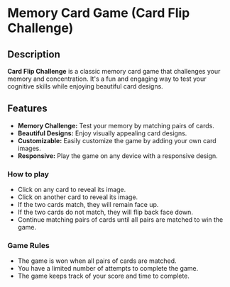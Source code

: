 # Memory Card Game (Card Flip Challenge)

## Description

**Card Flip Challenge** is a classic memory card game that challenges your memory and concentration. It's a fun and engaging way to test your cognitive skills while enjoying beautiful card designs.

## Features

- **Memory Challenge:** Test your memory by matching pairs of cards.
- **Beautiful Designs:** Enjoy visually appealing card designs.
- **Customizable:** Easily customize the game by adding your own card images.
- **Responsive:** Play the game on any device with a responsive design.

### How to play

- Click on any card to reveal its image.
- Click on another card to reveal its image.
- If the two cards match, they will remain face up.
- If the two cards do not match, they will flip back face down.
- Continue matching pairs of cards until all pairs are matched to win the game.

### Game Rules

- The game is won when all pairs of cards are matched.
- You have a limited number of attempts to complete the game.
- The game keeps track of your score and time to complete.
